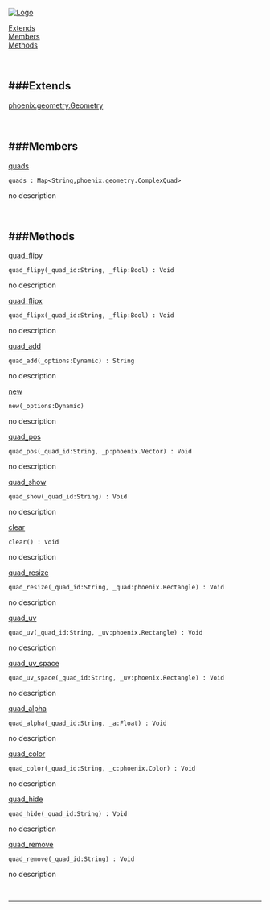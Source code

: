 
[![Logo](http://luxeengine.com/images/logo.png)](index.html)


[Extends](#Extends)   
[Members](#Members)   
[Methods](#Methods)   


&nbsp;   

<a class="lift" name="Extends" ></a>
###Extends   
---
<a class="lift" name="phoenix.geometry.Geometry" href="phoenix.geometry.Geometry.html">phoenix.geometry.Geometry</a>

&nbsp;   

<a class="lift" name="Members" ></a>
###Members   
---
<a class="lift" name="quads" href="#quads">quads</a>



    quads : Map<String,phoenix.geometry.ComplexQuad>

<span class="small_desc_flat"> no description </span>   

&nbsp;   

<a class="lift" name="Methods" ></a>
###Methods   
---
<a class="lift" name="quad_flipy" href="#quad_flipy">quad_flipy</a>



    quad_flipy(_quad_id:String, _flip:Bool) : Void

<span class="small_desc_flat"> no description </span>   

<a class="lift" name="quad_flipx" href="#quad_flipx">quad_flipx</a>



    quad_flipx(_quad_id:String, _flip:Bool) : Void

<span class="small_desc_flat"> no description </span>   

<a class="lift" name="quad_add" href="#quad_add">quad_add</a>



    quad_add(_options:Dynamic) : String

<span class="small_desc_flat"> no description </span>   

<a class="lift" name="new" href="#new">new</a>



    new(_options:Dynamic) 

<span class="small_desc_flat"> no description </span>   

<a class="lift" name="quad_pos" href="#quad_pos">quad_pos</a>



    quad_pos(_quad_id:String, _p:phoenix.Vector) : Void

<span class="small_desc_flat"> no description </span>   

<a class="lift" name="quad_show" href="#quad_show">quad_show</a>



    quad_show(_quad_id:String) : Void

<span class="small_desc_flat"> no description </span>   

<a class="lift" name="clear" href="#clear">clear</a>



    clear() : Void

<span class="small_desc_flat"> no description </span>   

<a class="lift" name="quad_resize" href="#quad_resize">quad_resize</a>



    quad_resize(_quad_id:String, _quad:phoenix.Rectangle) : Void

<span class="small_desc_flat"> no description </span>   

<a class="lift" name="quad_uv" href="#quad_uv">quad_uv</a>



    quad_uv(_quad_id:String, _uv:phoenix.Rectangle) : Void

<span class="small_desc_flat"> no description </span>   

<a class="lift" name="quad_uv_space" href="#quad_uv_space">quad_uv_space</a>



    quad_uv_space(_quad_id:String, _uv:phoenix.Rectangle) : Void

<span class="small_desc_flat"> no description </span>   

<a class="lift" name="quad_alpha" href="#quad_alpha">quad_alpha</a>



    quad_alpha(_quad_id:String, _a:Float) : Void

<span class="small_desc_flat"> no description </span>   

<a class="lift" name="quad_color" href="#quad_color">quad_color</a>



    quad_color(_quad_id:String, _c:phoenix.Color) : Void

<span class="small_desc_flat"> no description </span>   

<a class="lift" name="quad_hide" href="#quad_hide">quad_hide</a>



    quad_hide(_quad_id:String) : Void

<span class="small_desc_flat"> no description </span>   

<a class="lift" name="quad_remove" href="#quad_remove">quad_remove</a>



    quad_remove(_quad_id:String) : Void

<span class="small_desc_flat"> no description </span>   



&nbsp;
&nbsp;
&nbsp;

---  


&nbsp;   
&nbsp;   